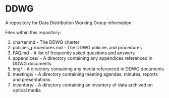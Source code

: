# DDWG
A repository for Data Distribution Working Group information

Files within this repository:

1. charter.md - The DDWG charter
1. policies_procedures.md - The DDWG policies and procedures
1. FAQ.md - A list of frequently asked questions and answers
1. appendices/ -  A directory containing any appendices referenced in DDWG documents
1. img/ - A directory containing any media referenced in DDWG documents
1. meetings/ - A directory containing meeting agendas, minutes, reports and presentations
1. inventory/ - A directory containing an inventory of data archived on optical media